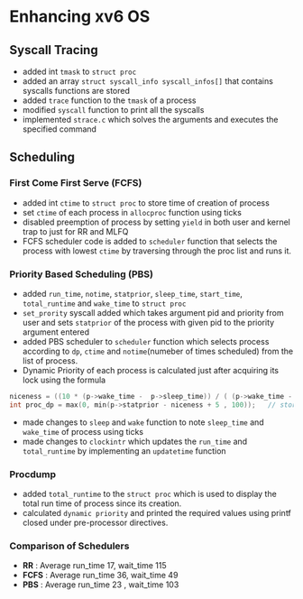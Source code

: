 # Enhancing xv6 OS

## Syscall Tracing

- added int `tmask` to `struct proc`
- added an array `struct syscall_info syscall_infos[]` that contains syscalls functions are stored
- added `trace` function to the `tmask` of a process
- modified `syscall` function to print all the syscalls
- implemented `strace.c` which solves the arguments and executes the specified command

## Scheduling

### First Come First Serve (FCFS)

- added int `ctime` to `struct proc` to store time of creation of process
- set `ctime` of each process in `allocproc` function using ticks
- disabled preemption of process by setting `yield` in both user and kernel trap to just for RR and MLFQ
- FCFS scheduler code is added to `scheduler` function that selects the process with lowest `ctime` by traversing through the proc list and runs it.

### Priority Based Scheduling (PBS)
- added `run_time`, `notime`, `statprior`, `sleep_time`, `start_time`, `total_runtime` and `wake_time` to `struct proc`
- `set_prority` syscall added which takes argument pid and priority from user and sets `statprior` of the process with given pid to the priority argument entered
- added PBS scheduler to `scheduler` function which selects process according to `dp`, `ctime` and `notime`(numeber of times scheduled) from the list of process.
- Dynamic Priority of each process is calculated just after acquiring its lock using the formula </br>
```c
niceness = ((10 * (p->wake_time -  p->sleep_time)) / ( (p->wake_time -  p->sleep_time) + p->run_time));
int proc_dp = max(0, min(p->statprior - niceness + 5 , 100));   // stores dp of the proc
```
- made changes to `sleep` and `wake` function to note `sleep_time` and `wake_time` of process using ticks
- made changes to `clockintr` which updates the `run_time` and `total_runtime` by implementing an `updatetime` function

### Procdump
- added `total_runtime` to the `struct proc` which is used to display the total run time of process since its creation.
- calculated `dynamic priority` and printed the required values using printf closed under pre-processor directives.

### Comparison of Schedulers
- **RR** : Average run_time 17,  wait_time 115
- **FCFS** : Average run_time 36,  wait_time 49
- **PBS** : Average run_time 23 ,  wait_time 103